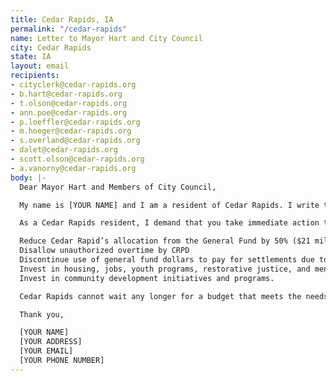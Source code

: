```yaml
---
title: Cedar Rapids, IA
permalink: "/cedar-rapids"
name: Letter to Mayor Hart and City Council
city: Cedar Rapids
state: IA
layout: email
recipients:
- cityclerk@cedar-rapids.org
- b.hart@cedar-rapids.org
- t.olson@cedar-rapids.org
- ann.poe@cedar-rapids.org
- p.loeffler@cedar-rapids.org
- m.hoeger@cedar-rapids.org
- s.overland@cedar-rapids.org
- dalet@cedar-rapids.org
- scott.olson@cedar-rapids.org
- a.vanorny@cedar-rapids.org
body: |-
  Dear Mayor Hart and Members of City Council,

  My name is [YOUR NAME] and I am a resident of Cedar Rapids. I write this letter to urge you to begin defunding and demilitarizing the Cedar Rapids Police Department. As of now, the proposed 2021 city budget for Cedar Rapids shows that Cedar Rapids Police Department is allotted 31% of the city’s general fund budget. If the proposed 2021 budget for Cedar Rapids passes, CRPD will use more of the city’s tax dollars than the other categories of parks and recreation (9%), libraries (5%), community development (1%), and civil rights groups (<1%) combined. Even more upsetting is that increasing police funding in Cedar Rapids appears to be a continuing trend. In comparing the 2017 budget to the proposed 2021 budget, City Council has raised the police department’s budget by over 18% at the expense of other programs.

  As a Cedar Rapids resident, I demand that you take immediate action to ensure the following:

  Reduce Cedar Rapid’s allocation from the General Fund by 50% ($21 million)
  Disallow unauthorized overtime by CRPD
  Discontinue use of general fund dollars to pay for settlements due to police murder, misconduct, and negligence
  Invest in housing, jobs, youth programs, restorative justice, and mental health workers to keep the community safe.
  Invest in community development initiatives and programs.

  Cedar Rapids cannot wait any longer for a budget that meets the needs of its residents. The only way to achieve this is to take immediate steps to defund CRPD.

  Thank you,

  [YOUR NAME]
  [YOUR ADDRESS]
  [YOUR EMAIL]
  [YOUR PHONE NUMBER]
---
```


